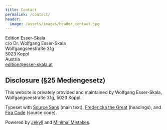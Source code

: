 ```yaml
---
title: Contact
permalink: /contact/
header:
  image: /assets/images/header_contact.jpg
---
```


Edition Esser-Skala<br/>
c/o Dr. Wolfgang Esser-Skala<br/>
Wolfgangseestraße 31g<br/>
5023 Koppl<br/>
Austria<br/>
[edition@esser-skala.at](mailto:edition@esser-skala.at)


## Disclosure (§25 Mediengesetz)

This website is privately provided and maintained by Wolfgang Esser-Skala, Wolfgangseestraße 31g, 5023 Koppl.

Typeset with [Source Sans](https://github.com/adobe-fonts/source-sans/) (main text), [Fredericka the Great](https://fonts.google.com/specimen/Fredericka+the+Great) (headings), and [Fira Code](https://github.com/tonsky/FiraCode) (source code).

Powered by [Jekyll](https://jekyllrb.com/) and [Minimal Mistakes](https://mademistakes.com/work/minimal-mistakes-jekyll-theme/).
